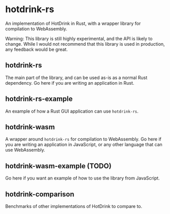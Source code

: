 # hotdrink-rs

An implementation of HotDrink in Rust, with a wrapper library for compilation to WebAssembly.

Warning: This library is still highly experimental, and the API is likely to change.
While I would not recommend that this library is used in production, any feedback would be great.

## hotdrink-rs

The main part of the library, and can be used as-is as a normal Rust dependency.
Go here if you are writing an application in Rust.

## hotdrink-rs-example

An example of how a Rust GUI application can use `hotdrink-rs`.

## hotdrink-wasm

A wrapper around `hotdrink-rs` for compilation to WebAssembly.
Go here if you are writing an application in JavaScript, or any other language that can use WebAssembly.

## hotdrink-wasm-example (TODO)

Go here if you want an example of how to use the library from JavaScript.

## hotdrink-comparison

Benchmarks of other implementations of HotDrink to compare to.